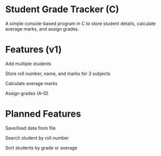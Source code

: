 # Student Grade Tracker (C)

A simple console-based program in C to store student details, calculate average marks, and assign grades.

# Features (v1)
Add multiple students

Store roll number, name, and marks for 3 subjects

Calculate average marks

Assign grades (A–D)

# Planned Features
Save/load data from file

Search student by roll number

Sort students by grade or average
